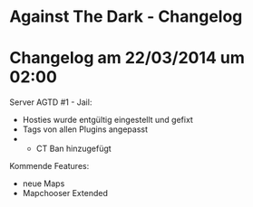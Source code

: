 Against The Dark - Changelog
================

Changelog  am 22/03/2014 um 02:00
=
Server AGTD #1 - Jail:
  - Hosties wurde entgültig eingestellt und gefixt
  - Tags von allen Plugins angepasst
  - - CT Ban hinzugefügt
  
Kommende Features:
  - neue Maps
  - Mapchooser Extended
